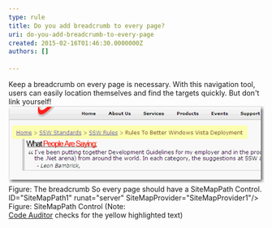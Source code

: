 ```yaml
---
type: rule
title: Do you add breadcrumb to every page?
uri: do-you-add-breadcrumb-to-every-page
created: 2015-02-16T01:46:30.0000000Z
authors: []

---
```


 
Keep a breadcrumb on every page is necessary. With this navigation tool,  users can easily location themselves and find the targets quickly. But  don't link yourself!
 ![add breadcrumb to the top of the page](../../assets/WebsiteLayout_Breadcrumb_1.gif)Figure: The breadcrumb
So every page should have a SiteMapPath Control.
 ID="SiteMapPath1" runat="server" SiteMapProvider="SiteMapProvider1"/> Figure: SiteMapPath Control (Note: <br>      [Code Auditor](http://www.ssw.com.au/ssw/redirect/ssw/CodeAuditor.htm) checks for the yellow highlighted text)

